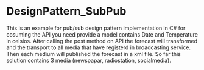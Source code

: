 # DesignPattern_SubPub
This is an example for pub/sub design pattern implementation in C#
for cosuming the API you need provide a model contains Date and Temperature in celsios.
After calling the post method on API the forecast will transformed and the transport to all media that have registerd in broadcasting service.
Then each medium will published the forecast in a xml file.
So far this solution contains 3 media (newspapar, radiostation, socialmedia).
